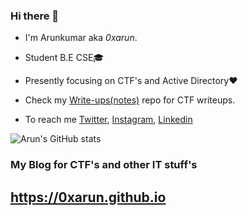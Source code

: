 ### Hi there 👋

- I'm Arunkumar aka *0xarun*.

- Student B.E CSE🎓

- Presently focusing on CTF's and Active Directory❤️

- Check my [Write-ups(notes)](https://github.com/0xarun/Write-ups) repo for CTF writeups.

- To reach me [Twitter](https://twitter.com/0xarun), [Instagram](https://instagram.com/0xarun), [Linkedin](https://www.linkedin.com/in/0xarun/)

![Arun's GitHub stats](https://github-readme-stats.vercel.app/api?username=0xarun&show_icons=true&theme=radical)

### My Blog for CTF's and other IT stuff's
## https://0xarun.github.io

<!--
**0xarun/0xarun** is a ✨ _special_ ✨ repository because its `README.md` (this file) appears on your GitHub profile.

Here are some ideas to get you started:

- 🔭 I’m currently working on ...
- 🌱 I’m currently learning ...
- 👯 I’m looking to collaborate on ...
- 🤔 I’m looking for help with ...
- 💬 Ask me about ...
- 📫 How to reach me: ...
- 😄 Pronouns: ...
- ⚡ Fun fact: ...
-->
